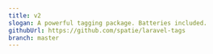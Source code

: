 ```yaml
---
title: v2
slogan: A powerful tagging package. Batteries included.
githubUrl: https://github.com/spatie/laravel-tags
branch: master
---
```

